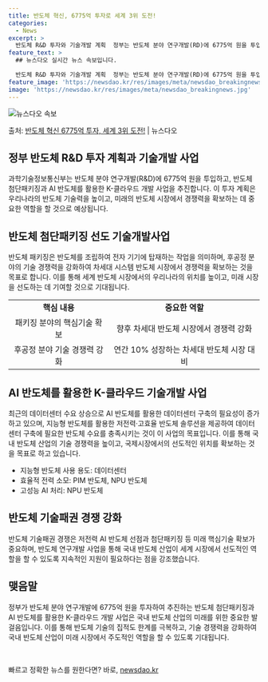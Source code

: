 ```yaml
---
title: 반도체 혁신, 6775억 투자로 세계 3위 도전!
categories:
  - News
excerpt: >
  반도체 R&D 투자와 기술개발 계획  정부는 반도체 분야 연구개발(RD)에 6775억 원을 투입해 반도체 첨…
feature_text: >
  ## 뉴스다오 실시간 뉴스 속보입니다.

  반도체 R&D 투자와 기술개발 계획  정부는 반도체 분야 연구개발(RD)에 6775억 원을 투입해 반도체 첨…
feature_image: 'https://newsdao.kr/res/images/meta/newsdao_breakingnews.jpg'
image: 'https://newsdao.kr/res/images/meta/newsdao_breakingnews.jpg'
---
```


![뉴스다오 속보](https://newsdao.kr/res/images/meta/newsdao_breakingnews.jpg)

<p>출처: <a href="https://newsdao.kr/4451" rel="dofollow">반도체 혁신 6775억 투자, 세계 3위 도전!</a> | 뉴스다오</p>

<h2 data-ke-size="size26">정부 반도체 R&D 투자 계획과 기술개발 사업</h2>
<p data-ke-size="size16">과학기술정보통신부는 반도체 분야 연구개발(R&D)에 6775억 원을 투입하고, 반도체 첨단패키징과 AI 반도체를 활용한 K-클라우드 개발 사업을 추진합니다. 이 투자 계획은 우리나라의 반도체 기술력을 높이고, 미래의 반도체 시장에서 경쟁력을 확보하는 데 중요한 역할을 할 것으로 예상됩니다.</p>

<h2 data-ke-size="size26">반도체 첨단패키징 선도 기술개발사업</h2>
<p data-ke-size="size16">반도체 패키징은 반도체를 조립하여 전자 기기에 탑재하는 작업을 의미하며, 후공정 분야의 기술 경쟁력을 강화하여 차세대 시스템 반도체 시장에서 경쟁력을 확보하는 것을 목표로 합니다. 이를 통해 세계 반도체 시장에서의 우리나라의 위치를 높이고, 미래 시장을 선도하는 데 기여할 것으로 기대됩니다.</p>
<table>
	<tr>
		<td style="text-align: center; height: 17px;"><b>핵심 내용</b></td>
		<td style="text-align: center; height: 17px;"><b>중요한 역할</b></td>
	</tr>
	<tr>
		<td style="text-align: center; height: 17px;">패키징 분야의 핵심기술 확보</td>
		<td style="text-align: center; height: 17px;">향후 차세대 반도체 시장에서 경쟁력 강화</td>
	</tr>
	<tr>
		<td style="text-align: center; height: 17px;">후공정 분야 기술 경쟁력 강화</td>
		<td style="text-align: center; height: 17px;">연간 10% 성장하는 차세대 반도체 시장 대비</td>
	</tr>
</table>

<h2 data-ke-size="size26">AI 반도체를 활용한 K-클라우드 기술개발 사업</h2>
<p data-ke-size="size16">최근의 데이터센터 수요 상승으로 AI 반도체를 활용한 데이터센터 구축의 필요성이 증가하고 있으며, 지능형 반도체를 활용한 저전력·고효율 반도체 솔루션을 제공하여 데이터센터 구축에 필요한 반도체 수요를 충족시키는 것이 이 사업의 목표입니다. 이를 통해 국내 반도체 산업의 기술 경쟁력을 높이고, 국제시장에서의 선도적인 위치를 확보하는 것을 목표로 하고 있습니다.</p>
<ul>
	<li>지능형 반도체 사용 용도: 데이터센터</li>
	<li>효율적 전력 소모: PIM 반도체, NPU 반도체</li>
	<li>고성능 AI 처리: NPU 반도체</li>
</ul>

<h2 data-ke-size="size26">반도체 기술패권 경쟁 강화</h2>
<p data-ke-size="size16">반도체 기술패권 경쟁은 저전력 AI 반도체 선점과 첨단패키징 등 미래 핵심기술 확보가 중요하며, 반도체 연구개발 사업을 통해 국내 반도체 산업이 세계 시장에서 선도적인 역할을 할 수 있도록 지속적인 지원이 필요하다는 점을 강조했습니다.</p>

<h2 data-ke-size="size26">맺음말</h2>
<p data-ke-size="size16">정부가 반도체 분야 연구개발에 6775억 원을 투자하여 추진하는 반도체 첨단패키징과 AI 반도체를 활용한 K-클라우드 개발 사업은 국내 반도체 산업의 미래를 위한 중요한 발걸음입니다. 이를 통해 반도체 기술의 집적도 한계를 극복하고, 기술 경쟁력을 강화하여 국내 반도체 산업이 미래 시장에서 주도적인 역할을 할 수 있도록 기대됩니다.</p>
<p data-ke-size="size16">&nbsp;</p> 

빠르고 정확한 뉴스를 원한다면? 바로, <a href="https://newsdao.kr" rel="dofollow">newsdao.kr</a>


